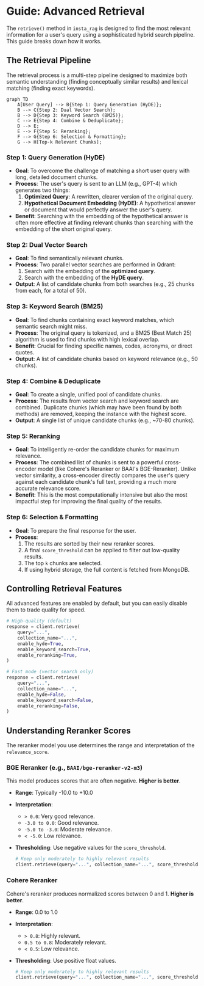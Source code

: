 # Guide: Advanced Retrieval

The `retrieve()` method in `insta_rag` is designed to find the most relevant information for a user's query using a sophisticated hybrid search pipeline. This guide breaks down how it works.

## The Retrieval Pipeline

The retrieval process is a multi-step pipeline designed to maximize both semantic understanding (finding conceptually similar results) and lexical matching (finding exact keywords).

```mermaid
graph TD
    A[User Query] --> B{Step 1: Query Generation (HyDE)};
    B --> C{Step 2: Dual Vector Search};
    B --> D{Step 3: Keyword Search (BM25)};
    C --> E{Step 4: Combine & Deduplicate};
    D --> E;
    E --> F{Step 5: Reranking};
    F --> G{Step 6: Selection & Formatting};
    G --> H[Top-k Relevant Chunks];
```

### Step 1: Query Generation (HyDE)

- **Goal**: To overcome the challenge of matching a short user query with long, detailed document chunks.
- **Process**: The user's query is sent to an LLM (e.g., GPT-4) which generates two things:
  1. **Optimized Query**: A rewritten, clearer version of the original query.
  1. **Hypothetical Document Embedding (HyDE)**: A hypothetical answer or document that would perfectly answer the user's query.
- **Benefit**: Searching with the embedding of the hypothetical answer is often more effective at finding relevant chunks than searching with the embedding of the short original query.

### Step 2: Dual Vector Search

- **Goal**: To find semantically relevant chunks.
- **Process**: Two parallel vector searches are performed in Qdrant:
  1. Search with the embedding of the **optimized query**.
  1. Search with the embedding of the **HyDE query**.
- **Output**: A list of candidate chunks from both searches (e.g., 25 chunks from each, for a total of 50).

### Step 3: Keyword Search (BM25)

- **Goal**: To find chunks containing exact keyword matches, which semantic search might miss.
- **Process**: The original query is tokenized, and a BM25 (Best Match 25) algorithm is used to find chunks with high lexical overlap.
- **Benefit**: Crucial for finding specific names, codes, acronyms, or direct quotes.
- **Output**: A list of candidate chunks based on keyword relevance (e.g., 50 chunks).

### Step 4: Combine & Deduplicate

- **Goal**: To create a single, unified pool of candidate chunks.
- **Process**: The results from vector search and keyword search are combined. Duplicate chunks (which may have been found by both methods) are removed, keeping the instance with the highest score.
- **Output**: A single list of unique candidate chunks (e.g., ~70-80 chunks).

### Step 5: Reranking

- **Goal**: To intelligently re-order the candidate chunks for maximum relevance.
- **Process**: The combined list of chunks is sent to a powerful cross-encoder model (like Cohere's Reranker or BAAI's BGE-Reranker). Unlike vector similarity, a cross-encoder directly compares the user's query against each candidate chunk's full text, providing a much more accurate relevance score.
- **Benefit**: This is the most computationally intensive but also the most impactful step for improving the final quality of the results.

### Step 6: Selection & Formatting

- **Goal**: To prepare the final response for the user.
- **Process**:
  1. The results are sorted by their new reranker scores.
  1. A final `score_threshold` can be applied to filter out low-quality results.
  1. The top `k` chunks are selected.
  1. If using hybrid storage, the full content is fetched from MongoDB.

## Controlling Retrieval Features

All advanced features are enabled by default, but you can easily disable them to trade quality for speed.

```python
# High-quality (default)
response = client.retrieve(
    query="...",
    collection_name="...",
    enable_hyde=True,
    enable_keyword_search=True,
    enable_reranking=True,
)

# Fast mode (vector search only)
response = client.retrieve(
    query="...",
    collection_name="...",
    enable_hyde=False,
    enable_keyword_search=False,
    enable_reranking=False,
)
```

## Understanding Reranker Scores

The reranker model you use determines the range and interpretation of the `relevance_score`.

### BGE Reranker (e.g., `BAAI/bge-reranker-v2-m3`)

This model produces scores that are often negative. **Higher is better**.

- **Range**: Typically -10.0 to +10.0

- **Interpretation**:

  - `> 0.0`: Very good relevance.
  - `-3.0 to 0.0`: Good relevance.
  - `-5.0 to -3.0`: Moderate relevance.
  - `< -5.0`: Low relevance.

- **Thresholding**: Use negative values for the `score_threshold`.

  ```python
  # Keep only moderately to highly relevant results
  client.retrieve(query="...", collection_name="...", score_threshold=-3.0)
  ```

### Cohere Reranker

Cohere's reranker produces normalized scores between 0 and 1. **Higher is better**.

- **Range**: 0.0 to 1.0

- **Interpretation**:

  - `> 0.8`: Highly relevant.
  - `0.5 to 0.8`: Moderately relevant.
  - `< 0.5`: Low relevance.

- **Thresholding**: Use positive float values.

  ```python
  # Keep only moderately to highly relevant results
  client.retrieve(query="...", collection_name="...", score_threshold=0.5)
  ```

